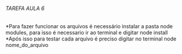 <h6>TAREFA AULA 6</h6>
<p>
*Para fazer funcionar os arquivos é necessário instalar a pasta node modules, para isso é necessario ir ao terminal e digitar node install <br>
*Após isso para testar cada arquivo é preciso digitar no terminal node nome_do_arquivo
</p>
